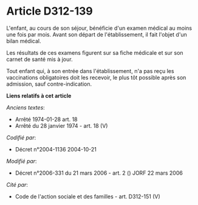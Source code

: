 # Article D312-139

L'enfant, au cours de son séjour, bénéficie d'un examen médical au moins une fois par mois. Avant son départ de
l'établissement, il fait l'objet d'un bilan médical.

Les résultats de ces examens figurent sur sa fiche médicale et sur son carnet de santé mis à jour.

Tout enfant qui, à son entrée dans l'établissement, n'a pas reçu les vaccinations obligatoires doit les recevoir, le plus tôt
possible après son admission, sauf contre-indication.

**Liens relatifs à cet article**

_Anciens textes_:

  - Arrêté 1974-01-28 art. 18
  - Arrêté du 28 janvier 1974 - art. 18 (V)

_Codifié par_:

  - Décret n°2004-1136 2004-10-21

_Modifié par_:

  - Décret n°2006-331 du 21 mars 2006 - art. 2 () JORF 22 mars 2006

_Cité par_:

  - Code de l'action sociale et des familles - art. D312-151 (V)

